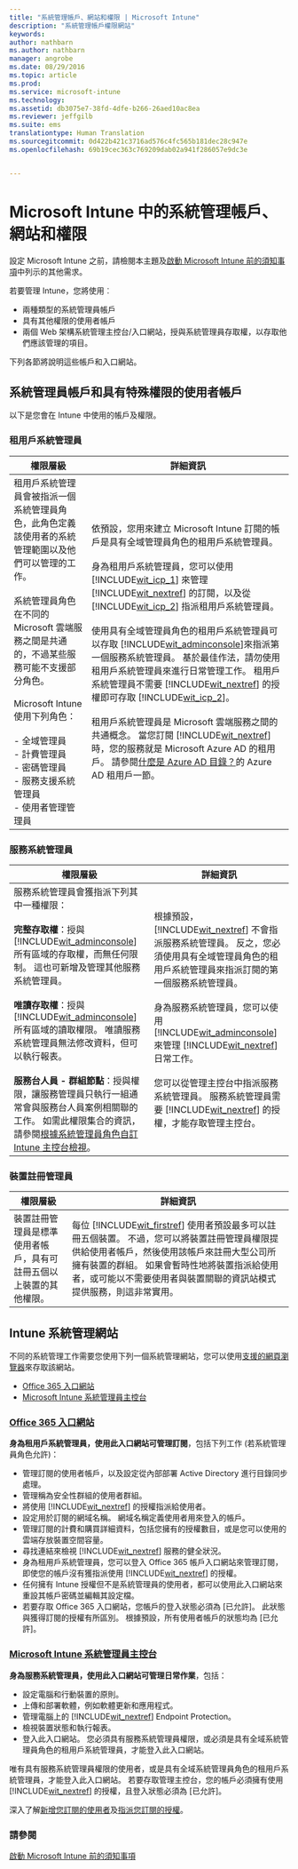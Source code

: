 ```yaml
---
title: "系統管理帳戶、網站和權限 | Microsoft Intune"
description: "系統管理帳戶權限網站"
keywords: 
author: nathbarn
ms.author: nathbarn
manager: angrobe
ms.date: 08/29/2016
ms.topic: article
ms.prod: 
ms.service: microsoft-intune
ms.technology: 
ms.assetid: db3075e7-38fd-4dfe-b266-26aed10ac8ea
ms.reviewer: jeffgilb
ms.suite: ems
translationtype: Human Translation
ms.sourcegitcommit: 0d422b421c3716ad576c4fc565b181dec28c947e
ms.openlocfilehash: 69b19cec363c769209dab02a941f286057e9dc3e


---
```


# Microsoft Intune 中的系統管理帳戶、網站和權限

設定 Microsoft Intune 之前，請檢閱本主題及[啟動 Microsoft Intune 前的須知事項](what-to-know-before-you-start-microsoft-intune.md)中列示的其他需求。

若要管理 Intune，您將使用︰
- 兩種類型的系統管理員帳戶
- 具有其他權限的使用者帳戶
- 兩個 Web 架構系統管理主控台/入口網站，授與系統管理員存取權，以存取他們應該管理的項目。

下列各節將說明這些帳戶和入口網站。

## 系統管理員帳戶和具有特殊權限的使用者帳戶

以下是您會在 Intune 中使用的帳戶及權限。

### 租用戶系統管理員
|權限層級|詳細資訊|
|--------------------------|-------------------------|
|租用戶系統管理員會被指派一個系統管理員角色，此角色定義該使用者的系統管理範圍以及他們可以管理的工作。<br /><br />系統管理員角色在不同的 Microsoft 雲端服務之間是共通的，不過某些服務可能不支援部分角色。<br /><br /> Microsoft Intune 使用下列角色：<br /><br />- 全域管理員<br />- 計費管理員<br />- 密碼管理員<br />- 服務支援系統管理員<br />- 使用者管理管理員|依預設，您用來建立 Microsoft Intune 訂閱的帳戶是具有全域管理員角色的租用戶系統管理員。<br /></br>  身為租用戶系統管理員，您可以使用 [!INCLUDE[wit_icp_1](../includes/wit_icp_1_md.md)] 來管理 [!INCLUDE[wit_nextref](../includes/wit_nextref_md.md)] 的訂閱，以及從 [!INCLUDE[wit_icp_2](../includes/wit_icp_2_md.md)] 指派租用戶系統管理員。<br /><br />使用具有全域管理員角色的租用戶系統管理員可以存取 [!INCLUDE[wit_adminconsole](../includes/wit_adminconsole_md.md)]來指派第一個服務系統管理員。 基於最佳作法，請勿使用租用戶系統管理員來進行日常管理工作。 租用戶系統管理員不需要 [!INCLUDE[wit_nextref](../includes/wit_nextref_md.md)] 的授權即可存取 [!INCLUDE[wit_icp_2](../includes/wit_icp_2_md.md)]。<br /><br />租用戶系統管理員是 Microsoft 雲端服務之間的共通概念。 當您訂閱 [!INCLUDE[wit_nextref](../includes/wit_nextref_md.md)] 時，您的服務就是 Microsoft Azure AD 的租用戶。 請參閱[什麼是 Azure AD 目錄？](http://technet.microsoft.com/library/jj573650.aspx)的 Azure AD 租用戶一節。|


### 服務系統管理員
|權限層級|詳細資訊|
|--------------------------|-------------------------|
|服務系統管理員會獲指派下列其中一種權限：<br /><br />**完整存取權**：授與 [!INCLUDE[wit_adminconsole](../includes/wit_adminconsole_md.md)] 所有區域的存取權，而無任何限制。 這也可新增及管理其他服務系統管理員。<br /><br />**唯讀存取權**：授與 [!INCLUDE[wit_adminconsole](../includes/wit_adminconsole_md.md)] 所有區域的讀取權限。 唯讀服務系統管理員無法修改資料，但可以執行報表。<br /><br />**服務台人員 - 群組節點**：授與權限，讓服務管理員只執行一組通常會與服務台人員案例相關聯的工作。 如需此權限集合的資訊，請參閱[根據系統管理員角色自訂 Intune 主控台檢視](/intune/deploy-use/control-what-admins-can-see-in-the-microsoft-intune-admin-console)。|根據預設，[!INCLUDE[wit_nextref](../includes/wit_nextref_md.md)] 不會指派服務系統管理員。 反之，您必須使用具有全域管理員角色的租用戶系統管理員來指派訂閱的第一個服務系統管理員。 </br></br> 身為服務系統管理員，您可以使用 [!INCLUDE[wit_adminconsole](../includes/wit_adminconsole_md.md)] 來管理 [!INCLUDE[wit_nextref](../includes/wit_nextref_md.md)] 日常工作。<br /><br />您可以從管理主控台中指派服務系統管理員。 服務系統管理員需要 [!INCLUDE[wit_nextref](../includes/wit_nextref_md.md)] 的授權，才能存取管理主控台。|



### 裝置註冊管理員
|權限層級|詳細資訊|
|--------------------------|-------------------------|
|裝置註冊管理員是標準使用者帳戶，具有可註冊五個以上裝置的其他權限。|每位 [!INCLUDE[wit_firstref](../includes/wit_firstref_md.md)] 使用者預設最多可以註冊五個裝置。 不過，您可以將裝置註冊管理員權限提供給使用者帳戶，然後使用該帳戶來註冊大型公司所擁有裝置的群組。 如果會暫時性地將裝置指派給使用者，或可能以不需要使用者與裝置關聯的資訊站模式提供服務，則這非常實用。|


## Intune 系統管理網站
 不同的系統管理工作需要您使用下列一個系統管理網站，您可以使用[支援的網頁瀏覽器](supported-web-browsers.md)來存取該網站。

- [Office 365 入口網站](http://go.microsoft.com/fwlink/p/?LinkId=698854)
- [Microsoft Intune 系統管理員主控台](https://admin.manage.microsoft.com/)

### [Office 365 入口網站](http://go.microsoft.com/fwlink/p/?LinkId=698854)

**身為租用戶系統管理員，使用此入口網站可管理訂閱**，包括下列工作 (若系統管理員角色允許)：

- 管理訂閱的使用者帳戶，以及設定從內部部署 Active Directory 進行目錄同步處理。
- 管理稱為安全性群組的使用者群組。
- 將使用 [!INCLUDE[wit_nextref](../includes/wit_nextref_md.md)] 的授權指派給使用者。
- 設定用於訂閱的網域名稱。 網域名稱定義使用者用來登入的帳戶。
- 管理訂閱的計費和購買詳細資料，包括您擁有的授權數目，或是您可以使用的雲端存放裝置空間容量。
- 尋找連結來檢視 [!INCLUDE[wit_nextref](../includes/wit_nextref_md.md)] 服務的健全狀況。
- 身為租用戶系統管理員，您可以登入 Office 365 帳戶入口網站來管理訂閱，即使您的帳戶沒有獲指派使用 [!INCLUDE[wit_nextref](../includes/wit_nextref_md.md)] 的授權。
- 任何擁有 Intune 授權但不是系統管理員的使用者，都可以使用此入口網站來重設其帳戶密碼並編輯其設定檔。
- 若要存取 Office 365 入口網站，您帳戶的登入狀態必須為 [已允許]。 此狀態與獲得訂閱的授權有所區別。 根據預設，所有使用者帳戶的狀態均為 [已允許]。


### [Microsoft Intune 系統管理員主控台](https://admin.manage.microsoft.com/)

**身為服務系統管理員，使用此入口網站可管理日常作業**，包括：

- 設定電腦和行動裝置的原則。
- 上傳和部署軟體，例如軟體更新和應用程式。
- 管理電腦上的 [!INCLUDE[wit_nextref](../includes/wit_nextref_md.md)] Endpoint Protection。
- 檢視裝置狀態和執行報表。
- 登入此入口網站。 您必須具有服務系統管理員權限，或必須是具有全域系統管理員角色的租用戶系統管理員，才能登入此入口網站。


唯有具有服務系統管理員權限的使用者，或是具有全域系統管理員角色的租用戶系統管理員，才能登入此入口網站。 若要存取管理主控台，您的帳戶必須擁有使用 [!INCLUDE[wit_nextref](../includes/wit_nextref_md.md)] 的授權，且登入狀態必須為 [已允許]。

深入了解[新增您訂閱的使用者](start-with-a-paid-subscription-to-microsoft-intune-step-3.md)及[指派您訂閱的授權](start-with-a-paid-subscription-to-microsoft-intune-step-4.md)。

 ### 請參閱
 [啟動 Microsoft Intune 前的須知事項](what-to-know-before-you-start-microsoft-intune.md)



<!--HONumber=Oct16_HO4-->


